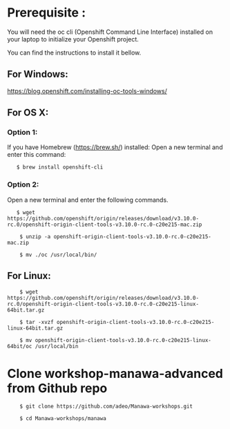 
# Prerequisite :

 
You will need the oc cli (Openshift Command Line Interface) installed on your laptop to initialize your Openshift project.

  

You can find the instructions to install it bellow.

## For Windows: 
https://blog.openshift.com/installing-oc-tools-windows/

## For OS X:

### Option 1:

If you have Homebrew (https://brew.sh/) installed:
Open a new terminal and enter this command:
```
   $ brew install openshift-cli
```

### Option 2:

Open a new terminal and enter the following commands.
```
   $ wget https://github.com/openshift/origin/releases/download/v3.10.0-rc.0/openshift-origin-client-tools-v3.10.0-rc.0-c20e215-mac.zip
```

```
    $ unzip -a openshift-origin-client-tools-v3.10.0-rc.0-c20e215-mac.zip
```

```
    $ mv ./oc /usr/local/bin/
```
  
  

## For Linux:
```
    $ wget https://github.com/openshift/origin/releases/download/v3.10.0-rc.0/openshift-origin-client-tools-v3.10.0-rc.0-c20e215-linux-64bit.tar.gz
```

```
    $ tar -xvzf openshift-origin-client-tools-v3.10.0-rc.0-c20e215-linux-64bit.tar.gz
```

```
    $ mv openshift-origin-client-tools-v3.10.0-rc.0-c20e215-linux-64bit/oc /usr/local/bin
```
  

# Clone workshop-manawa-advanced from Github repo
```
    $ git clone https://github.com/adeo/Manawa-workshops.git
```

```
    $ cd Manawa-workshops/manawa
```